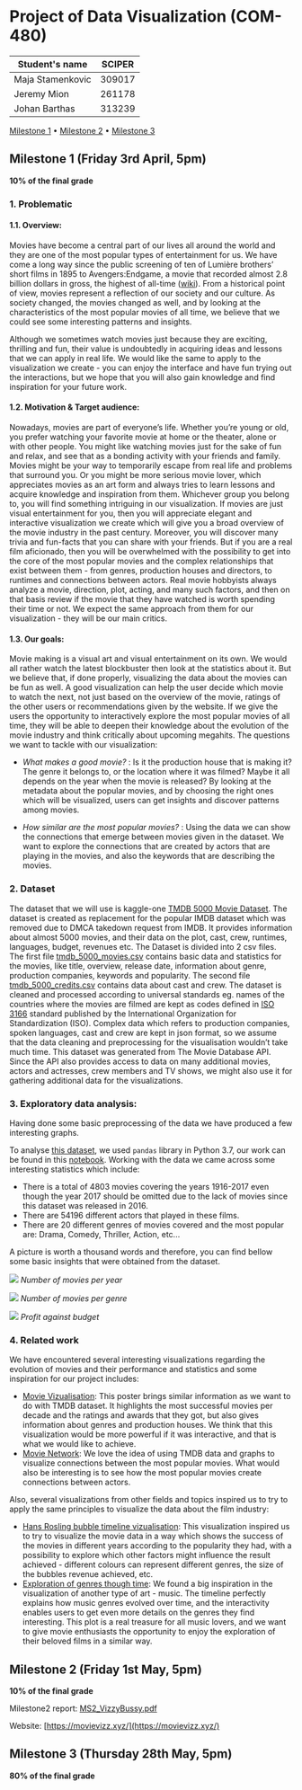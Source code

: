 # Project of Data Visualization (COM-480)

| Student's name | SCIPER |
| -------------- | ------ |
| Maja Stamenkovic | 309017 |
| Jeremy Mion | 261178 |
| Johan Barthas | 313239 |

[Milestone 1](#milestone-1-friday-3rd-april-5pm) • [Milestone 2](#milestone-2-friday-1st-may-5pm) • [Milestone 3](#milestone-3-thursday-28th-may-5pm)

## Milestone 1 (Friday 3rd April, 5pm)

**10% of the final grade**


### 1. Problematic
#### 1.1. Overview:

Movies have become a central part of our lives all around the world and they are one of the most popular types of entertainment for us. We have come a long way since the public screening of ten of Lumière brothers’ short films in 1895 to Avengers:Endgame, a movie that recorded almost 2.8 billion dollars in gross, the highest of all-time ([wiki](https://en.wikipedia.org/wiki/List_of_highest-grossing_films)). From a historical point of view, movies represent a reflection of our society and our culture. As society changed, the movies changed as well, and by looking at the characteristics of the most popular movies of all time, we believe that we could see some interesting patterns and insights.

Although we sometimes watch movies just because they are exciting, thrilling and fun, their value is undoubtedly in acquiring ideas and lessons that we can apply in real life. We would like the same to apply to the visualization we create - you can enjoy the interface and have fun trying out the interactions, but we hope that you will also gain knowledge and find inspiration for your future work.

#### 1.2. Motivation & Target audience:

Nowadays, movies are part of everyone’s life. Whether you’re young or old, you prefer watching your favorite movie at home or the theater, alone or with other people. You might like watching movies just for the sake of fun and relax, and see that as a bonding activity with your friends and family. Movies might be your way to temporarily escape from real life and problems that surround you. Or you might be more serious movie lover, which appreciates movies as an art form and always tries to learn lessons and acquire knowledge and inspiration from them. Whichever group you belong to, you will find something intriguing in our visualization. If movies are just visual entertainment for you, then you will appreciate elegant and interactive visualization we create which will give you a broad overview of the movie industry in the past century. Moreover, you will discover many trivia and fun-facts that you can share with your friends. But if you are a real film aficionado, then you will be overwhelmed with the possibility to get into the core of the most popular movies and the complex relationships that exist between them - from genres, production houses and directors, to runtimes and connections between actors. Real movie hobbyists always analyze a movie, direction, plot, acting, and many such factors, and then on that basis review if the movie that they have watched is worth spending their time or not. We expect the same approach from them for our visualization - they will be our main critics.

#### 1.3. Our goals:

Movie making is a visual art and visual entertainment on its own. We would all rather watch the latest blockbuster then look at the statistics about it. But we believe that, if done properly, visualizing the data about the movies can be fun as well. A good visualization can help the user decide which movie to watch the next, not just based on the overview of the movie, ratings of the other users or recommendations given by the website. If we give the users the opportunity to interactively explore the most popular movies of all time, they will be able to deepen their knowledge about the evolution of the movie industry and think critically about upcoming megahits.
The questions we want to tackle with our visualization:
* *What makes a good movie?* : Is it the production house that is making it? The genre it belongs to, or the location where it was filmed? Maybe it all depends on the year when the movie is released? By looking at the metadata about the popular movies, and by choosing the right ones which will be visualized, users can get insights and discover patterns among movies.


* *How similar are the most popular movies?* : Using the data we can show the connections that emerge between movies given in the dataset. We want to explore the connections that are created by actors that are playing in the movies, and also the keywords that are describing the movies. 

### 2. Dataset

The dataset that we will use is kaggle-one [TMDB 5000 Movie Dataset](https://www.kaggle.com/tmdb/tmdb-movie-metadata#tmdb_5000_movies.csv). The dataset is created as replacement for the popular IMDB dataset which was removed due to DMCA takedown request from IMDB. It provides information about almost 5000 movies, and their data on the plot, cast, crew, runtimes, languages,  budget, revenues etc. The Dataset is divided into 2 csv files. The first file [tmdb_5000_movies.csv](./data/tmdb_5000_movies.csv) contains basic data and statistics for the movies, like title, overview, release date, information about genre, production companies, keywords and popularity. The second file [tmdb_5000_credits.csv](./data/tmdb_5000_credits.csv) contains data about cast and crew. The dataset is cleaned and processed according to universal standards eg. names of the countries where the movies are filmed are kept as codes defined in  [ISO 3166](https://www.iso.org/iso-3166-country-codes.html) standard published by the International Organization for Standardization (ISO). Complex data which refers to production companies, spoken languages, cast and crew are kept in json format, so we assume that the data cleaning and preprocessing for the visualisation wouldn’t take much time.
This dataset was generated from The Movie Database API. Since the API also provides access to data on many additional movies, actors and actresses, crew members and TV shows, we might also use it for gathering additional data for the visualizations.

### 3. Exploratory data analysis:

Having done some basic preprocessing of the data we have produced a few interesting graphs.

To analyse [this dataset](./data/), we used ```pandas``` library in Python 3.7, our work can be found in this [notebook](https://github.com/com-480-data-visualization/com-480-project-vizzybussy/blob/master/data_analysis.ipynb).
Working with the data we came across some interesting statistics which include:
* There is a total of 4803 movies covering the years 1916-2017 even though the year 2017 should be omitted due to the lack of movies since this dataset was released in 2016.
* There are 54196 different actors that played in these films.
* There are 20 different genres of movies covered and the most popular are: Drama, Comedy, Thriller, Action, etc...

A picture is worth a thousand words and therefore, you can find bellow some basic insights that were obtained from the dataset.

![](./images/number_movies__per_year.png)
*Number of movies per year*

![](./images/num_movies_genre.png)
*Number of movies per genre*

![](./images/profit_budget.png)
*Profit against budget*

### 4. Related work

We have encountered several interesting visualizations regarding the evolution of movies and their performance and statistics and some inspiration for our project includes:
* [Movie Vizualisation](https://www.behance.net/gallery/44767671/100-Greatest-Movies-Data-Visualization): This poster brings similar information as we want to do with TMDB dataset. It highlights the most successful movies per decade and the ratings and awards that they got, but also gives information about genres and production houses. We think that this visualization would be more powerful if it was interactive, and that is what we would like to achieve.
* [Movie Network](http://bl.ocks.org/paulovn/9686202): We love the idea of using TMDB data and graphs to visualize connections between the most popular movies. What would also be interesting is to see how the most popular movies create connections between actors.

Also, several visualizations from other fields and topics inspired us to try to apply the same principles to visualize the data about the film industry:
* [Hans Rosling bubble timeline vizualisation](https://www.gapminder.org/tools/#$chart-type=bubbles): This visualization inspired us to try to visualize the movie data in a way which shows the success of the movies in different years according to the popularity they had, with a possibility to explore which other factors might influence the result achieved - different colours can represent different genres, the size of the bubbles revenue achieved, etc.
* [Exploration of genres though time](https://music-timeline.appspot.com/): We found a big inspiration in the visualization of another type of art - music. The timeline perfectly explains how music genres evolved over time, and the interactivity enables users to get even more details on the genres they find interesting. This plot is a real treasure for all music lovers, and we want to give movie enthusiasts the opportunity to enjoy the exploration of their beloved films in a similar way.


## Milestone 2 (Friday 1st May, 5pm)

**10% of the final grade**

Milestone2 report: [MS2_VizzyBussy.pdf](https://github.com/com-480-data-visualization/com-480-project-vizzybussy/blob/master/MS2_VizzyBussy.pdf)

Website: [https://movievizz.xyz/](https://movievizz.xyz/)



## Milestone 3 (Thursday 28th May, 5pm)

**80% of the final grade**

